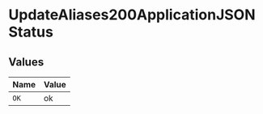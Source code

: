 # UpdateAliases200ApplicationJSONStatus


## Values

| Name  | Value |
| ----- | ----- |
| `OK`  | ok    |